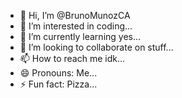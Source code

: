 - 👋 Hi, I’m @BrunoMunozCA
- 👀 I’m interested in coding...
- 🌱 I’m currently learning yes...
- 💞️ I’m looking to collaborate on stuff...
- 📫 How to reach me idk...
- 😄 Pronouns: Me...
- ⚡ Fun fact: Pizza...

<!---
BrunoMunozCA/BrunoMunozCA is a ✨ special ✨ repository because its `README.md` (this file) appears on your GitHub profile.
You can click the Preview link to take a look at your changes.
--->
